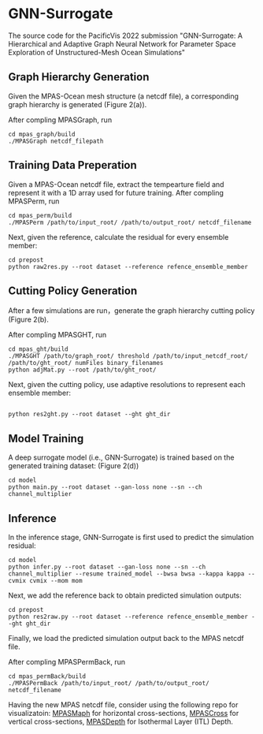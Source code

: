 # GNN-Surrogate
The source code for the PacificVis 2022 submission "GNN-Surrogate: A Hierarchical and Adaptive Graph Neural Network for Parameter Space Exploration of Unstructured-Mesh Ocean Simulations"


## Graph Hierarchy Generation

Given the MPAS-Ocean mesh structure (a netcdf file), a corresponding graph hierarchy is generated (Figure 2(a)). 

After compling MPASGraph, run 

```
cd mpas_graph/build
./MPASGraph netcdf_filepath
```

## Training Data Preperation 

Given a MPAS-Ocean netcdf file, extract the tempearture field and represent it with a 1D array used for future training. 
After compling MPASPerm, run 

```
cd mpas_perm/build
./MPASPerm /path/to/input_root/ /path/to/output_root/ netcdf_filename
```

Next, given the reference, calculate the residual for every ensemble member:
```
cd prepost
python raw2res.py --root dataset --reference refence_ensemble_member
```

## Cutting Policy Generation

After a few simulations are run，generate the graph hierarchy cutting policy (Figure 2(b). 

After compling MPASGHT, run

```
cd mpas_ght/build
./MPASGHT /path/to/graph_root/ threshold /path/to/input_netcdf_root/ /path/to/ght_root/ numFiles binary_filenames
python adjMat.py --root /path/to/ght_root/
```

Next, given the cutting policy, use adaptive resolutions to represent each ensemble member:
```

python res2ght.py --root dataset --ght ght_dir
```

## Model Training 

A deep surrogate model (i.e., GNN-Surrogate) is trained based on the generated training dataset: (Figure 2(d))
```
cd model
python main.py --root dataset --gan-loss none --sn --ch channel_multiplier 
```

## Inference 

In the inference stage, GNN-Surrogate is first used to predict the simulation residual:
```
cd model
python infer.py --root dataset --gan-loss none --sn --ch channel_multiplier --resume trained_model --bwsa bwsa --kappa kappa --cvmix cvmix --mom mom
```

Next, we add the reference back to obtain predicted simulation outputs:
```
cd prepost
python res2raw.py --root dataset --reference refence_ensemble_member --ght ght_dir
```

Finally, we load the predicted simulation output back to the MPAS netcdf file.

After compling MPASPermBack, run
```
cd mpas_permBack/build
./MPASPermBack /path/to/input_root/ /path/to/output_root/ netcdf_filename
```

Having the new MPAS netcdf file, consider using the following repo for visualizatoin: 
[MPASMaph](https://github.com/trainsn/MPASMap) for horizontal cross-sections, 
[MPASCross](https://github.com/trainsn/MPASCross) for vertical cross-sections, 
[MPASDepth](https://github.com/trainsn/MPASDepth) for Isothermal Layer (ITL) Depth. 

